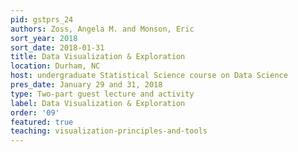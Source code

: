 ```yaml
---
pid: gstprs_24
authors: Zoss, Angela M. and Monson, Eric
sort_year: 2018
sort_date: 2018-01-31
title: Data Visualization & Exploration
location: Durham, NC
host: undergraduate Statistical Science course on Data Science
pres_date: January 29 and 31, 2018
type: Two-part guest lecture and activity
label: Data Visualization & Exploration
order: '09'
featured: true
teaching: visualization-principles-and-tools
---
```


